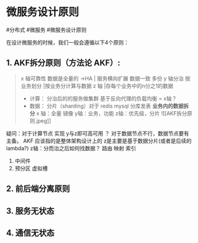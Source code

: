 # 微服务设计原则
#分布式 #微服务 #微服务设计原则

在设计微服务的时候，我们一般会遵循以下4个原则：
## 1. AKF拆分原则（方法论 AKF）:
 > x 轴可靠性 数据是全量的 ->HA     | 服务横向扩展 数据一致 多份
 > y 轴分治 按业务划分                      |按业务分计算与数据
 > z 轴                                                |存每个业务中的n分之1的数据
 >  - 计算： 分治后的的服务做集群 基于反向代理的负载均衡  = x轴？
 >  - 数据： 分片（sharding）对于 redis mysql 分库发表 **业务内的数据拆分**
x 轴：全量 镜像
y轴：业务，功能
z轴：优先级，分片
![[AKF拆分原则.jpeg]]

疑问：对于计算节点 实现 y与z即可高可用 ？
 		   对于数据节点不行，数据节点要有主备。
AKF 应该指的是整体架构设计上的 z是主要是基于数据分片(或者是后续的lambda?)
z轴：分而治之后如何找数据？ 路由 映射 索引
  1. 中间件 
  2. 预分区 虚拟槽

## 2. 前后端分离原则

## 3. 服务无状态

## 4. 通信无状态